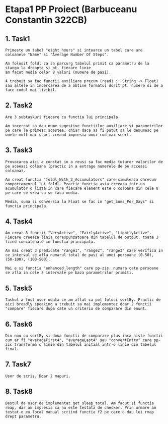 Etapa1 PP Proiect (Barbuceanu Constantin   322CB)
=============================

## 1. **Task1**
    Primeste un tabel "eight_hours" si intoarce un tabel care are coloanele "Name" si "Average Number Of Steps".

    Am folosit foldl ca sa parcurg tabelul primit ca parametru de la stanga la dreapta si pt. fiecare linie
    am facut media celor 8 valori (numere de pasi).

    A trebuit sa fac functii auxiliare precum (read1 :: String -> Float) sau altele in incercarea de a obtine formatul dorit pt. numere si de a face codul mai lizibil.

## 2. **Task2**
    Are 3 subtaskuri fiecare cu functia lui principala.

    Am incercat sa dau nume sugestive functiilor auxiliare si parametrilor pe care le primesc acestea, chiar daca as fi putut sa le denumesc pe unele mult mai scurt creand impresia unui cod mai scurt.

## 3. **Task3**
    Provocarea aici a constat in a reusi sa fac media tuturor valorilor de pe aceeasi coloana (practic in a extrage numerele de pe acceasi coloana).

    Am creat functia "foldl_With_2_Accumulators" care simuleaza oarecum comportamentul lui foldl. Practic functia asta creeaza intr-un acumulator o lista in care fiecare element este o coloana din cele 8 pe care se vrea sa se faca media.

    Media, suma si conversia la Float se fac in "get_Sums_Per_Days" si functia principala.

## 4. **Task4**
    Am creat 3 functii "VeryActive", "FairlyActive", "LightlyActive". Fiecare creeaza linia corespunzatoare din tabelul de output, toate 3 fiind concatenate in functia principala.

    Am mai creat 3 predicate "range1", "range2", "range3" care verifica in ce interval se afla numarul total de pasi al unei persoane (0-50), (50-100), (100-500).

    Mai e si functia "enhanced_length" care pp-zis. numara cate persoane se afla in cele 3 intervale pe baza parametrilor primiti.

## 5. **Task5**
    Taskul a fost usor odata ce am aflat ca pot folosi sortBy. Practic de aici broadly speaking a trebuit sa mai implementez doar 2 functii "compare" fiecare dupa cate un criteriu de comparare din enunt.

## 6. **Task6**
    Din nou cu sortBy si doua functii de comparare plus inca niste functii cum ar fi "averageFirst4", "averageLast4" sau "convertEntry" care pp-zis transforma o linie din tabelul initial intr-o linie din tabelul final.

## 7. **Task7**
    Usor de scris. Doar 2 mapuri.

## 8. **Task8**
    Destul de usor de implementat get_sleep_total. Am facut si functia rmap, dar am impresia ca nu este testata de checker. Prin urmare am testat-o eu local manual scriind functia f2 pe care o dau lui rmap drept parametru.